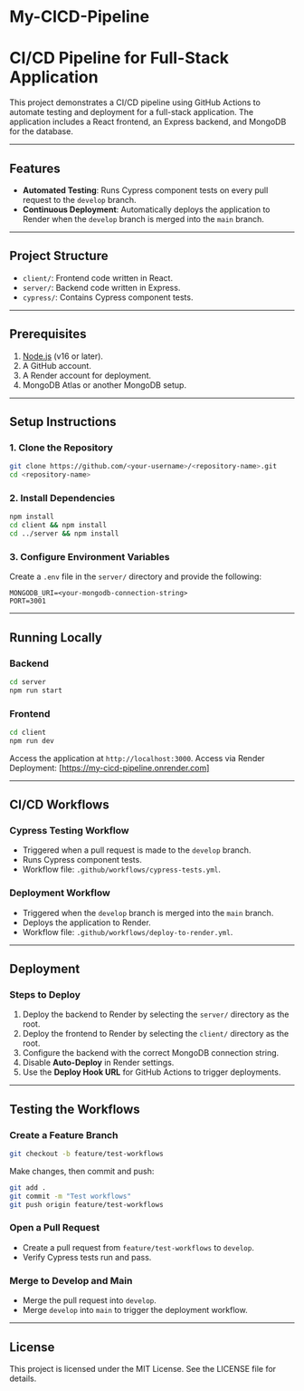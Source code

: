 # My-CICD-Pipeline

# CI/CD Pipeline for Full-Stack Application

This project demonstrates a CI/CD pipeline using GitHub Actions to automate testing and deployment for a full-stack application. The application includes a React frontend, an Express backend, and MongoDB for the database.

---

## Features
- **Automated Testing**: Runs Cypress component tests on every pull request to the `develop` branch.
- **Continuous Deployment**: Automatically deploys the application to Render when the `develop` branch is merged into the `main` branch.

---

## Project Structure
- `client/`: Frontend code written in React.
- `server/`: Backend code written in Express.
- `cypress/`: Contains Cypress component tests.

---

## Prerequisites
1. [Node.js](https://nodejs.org/) (v16 or later).
2. A GitHub account.
3. A Render account for deployment.
4. MongoDB Atlas or another MongoDB setup.

---

## Setup Instructions

### 1. Clone the Repository
```bash
git clone https://github.com/<your-username>/<repository-name>.git
cd <repository-name>
```

### 2. Install Dependencies
```bash
npm install
cd client && npm install
cd ../server && npm install
```

### 3. Configure Environment Variables
Create a `.env` file in the `server/` directory and provide the following:
```
MONGODB_URI=<your-mongodb-connection-string>
PORT=3001
```

---

## Running Locally

### Backend
```bash
cd server
npm run start
```

### Frontend
```bash
cd client
npm run dev
```

Access the application at `http://localhost:3000`.
Access via Render Deployment: [https://my-cicd-pipeline.onrender.com]

---

## CI/CD Workflows

### Cypress Testing Workflow
- Triggered when a pull request is made to the `develop` branch.
- Runs Cypress component tests.
- Workflow file: `.github/workflows/cypress-tests.yml`.

### Deployment Workflow
- Triggered when the `develop` branch is merged into the `main` branch.
- Deploys the application to Render.
- Workflow file: `.github/workflows/deploy-to-render.yml`.

---

## Deployment

### Steps to Deploy
1. Deploy the backend to Render by selecting the `server/` directory as the root.
2. Deploy the frontend to Render by selecting the `client/` directory as the root.
3. Configure the backend with the correct MongoDB connection string.
4. Disable **Auto-Deploy** in Render settings.
5. Use the **Deploy Hook URL** for GitHub Actions to trigger deployments.

---

## Testing the Workflows

### Create a Feature Branch
```bash
git checkout -b feature/test-workflows
```
Make changes, then commit and push:
```bash
git add .
git commit -m "Test workflows"
git push origin feature/test-workflows
```

### Open a Pull Request
- Create a pull request from `feature/test-workflows` to `develop`.
- Verify Cypress tests run and pass.

### Merge to Develop and Main
- Merge the pull request into `develop`.
- Merge `develop` into `main` to trigger the deployment workflow.

---

## License
This project is licensed under the MIT License. See the LICENSE file for details.